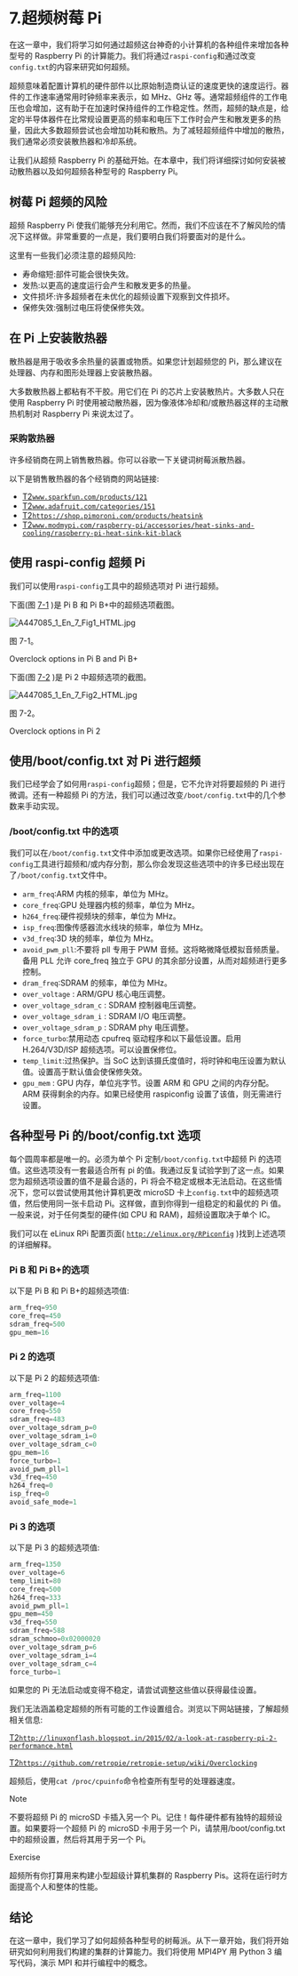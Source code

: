 # 7.超频树莓 Pi

在这一章中，我们将学习如何通过超频这台神奇的小计算机的各种组件来增加各种型号的 Raspberry Pi 的计算能力。我们将通过`raspi-config`和通过改变`config.txt`的内容来研究如何超频。

超频意味着配置计算机的硬件部件以比原始制造商认证的速度更快的速度运行。器件的工作速率通常用时钟频率来表示，如 MHz、GHz 等。通常超频组件的工作电压也会增加，这有助于在加速时保持组件的工作稳定性。然而，超频的缺点是，给定的半导体器件在比常规设置更高的频率和电压下工作时会产生和散发更多的热量，因此大多数超频尝试也会增加功耗和散热。为了减轻超频组件中增加的散热，我们通常必须安装散热器和冷却系统。

让我们从超频 Raspberry Pi 的基础开始。在本章中，我们将详细探讨如何安装被动散热器以及如何超频各种型号的 Raspberry Pi。

## 树莓 Pi 超频的风险

超频 Raspberry Pi 使我们能够充分利用它。然而，我们不应该在不了解风险的情况下这样做。非常重要的一点是，我们要明白我们将要面对的是什么。

这里有一些我们必须注意的超频风险:

*   寿命缩短:部件可能会很快失效。
*   发热:以更高的速度运行会产生和散发更多的热量。
*   文件损坏:许多超频者在未优化的超频设置下观察到文件损坏。
*   保修失效:强制过电压将使保修失效。

## 在 Pi 上安装散热器

散热器是用于吸收多余热量的装置或物质。如果您计划超频您的 Pi，那么建议在处理器、内存和图形处理器上安装散热器。

大多数散热器上都粘有不干胶。用它们在 Pi 的芯片上安装散热片。大多数人只在使用 Raspberry Pi 时使用被动散热器，因为像液体冷却和/或散热器这样的主动散热机制对 Raspberry Pi 来说太过了。

### 采购散热器

许多经销商在网上销售散热器。你可以谷歌一下关键词树莓派散热器。

以下是销售散热器的各个经销商的网站链接:

*   [T2`www.sparkfun.com/products/121`](http://www.sparkfun.com/products/121)
*   [T2`www.adafruit.com/categories/151`](http://www.adafruit.com/categories/151)
*   [T2`https://shop.pimoroni.com/products/heatsink`](https://shop.pimoroni.com/products/heatsink)
*   [T2`www.modmypi.com/raspberry-pi/accessories/heat-sinks-and-cooling/raspberry-pi-heat-sink-kit-black`](http://www.modmypi.com/raspberry-pi/accessories/heat-sinks-and-cooling/raspberry-pi-heat-sink-kit-black)

## 使用 raspi-config 超频 Pi

我们可以使用`raspi-config`工具中的超频选项对 Pi 进行超频。

下面(图 [7-1](#Fig1) )是 Pi B 和 Pi B+中的超频选项截图。

![A447085_1_En_7_Fig1_HTML.jpg](img/A447085_1_En_7_Fig1_HTML.jpg)

图 7-1。

Overclock options in Pi B and Pi B+

下面(图 [7-2](#Fig2) )是 Pi 2 中超频选项的截图。

![A447085_1_En_7_Fig2_HTML.jpg](img/A447085_1_En_7_Fig2_HTML.jpg)

图 7-2。

Overclock options in Pi 2

## 使用/boot/config.txt 对 Pi 进行超频

我们已经学会了如何用`raspi-config`超频；但是，它不允许对将要超频的 Pi 进行微调。还有一种超频 Pi 的方法，我们可以通过改变`/boot/config.txt`中的几个参数来手动实现。

### /boot/config.txt 中的选项

我们可以在`/boot/config.txt`文件中添加或更改选项。如果你已经使用了`raspi-config`工具进行超频和/或内存分割，那么你会发现这些选项中的许多已经出现在了`/boot/config.txt`文件中。

*   `arm_freq`:ARM 内核的频率，单位为 MHz。
*   `core_freq`:GPU 处理器内核的频率，单位为 MHz。
*   `h264_freq`:硬件视频块的频率，单位为 MHz。
*   `isp_freq`:图像传感器流水线块的频率，单位为 MHz。
*   `v3d_freq`:3D 块的频率，单位为 MHz。
*   `avoid_pwm_pll`:不要将 pll 专用于 PWM 音频。这将略微降低模拟音频质量。备用 PLL 允许 core_freq 独立于 GPU 的其余部分设置，从而对超频进行更多控制。
*   `dram_freq`:SDRAM 的频率，单位为 MHz。
*   `over_voltage` : ARM/GPU 核心电压调整。
*   `over_voltage_sdram_c` : SDRAM 控制器电压调整。
*   `over_voltage_sdram_i` : SDRAM I/O 电压调整。
*   `over_voltage_sdram_p` : SDRAM phy 电压调整。
*   `force_turbo`:禁用动态 cpufreq 驱动程序和以下最低设置。启用 H.264/V3D/ISP 超频选项。可以设置保修位。
*   `temp_limit`:过热保护。当 SoC 达到该摄氏度值时，将时钟和电压设置为默认值。设置高于默认值会使保修失效。
*   `gpu_mem` : GPU 内存，单位兆字节。设置 ARM 和 GPU 之间的内存分配。ARM 获得剩余的内存。如果已经使用 raspiconfig 设置了该值，则无需进行设置。

## 各种型号 Pi 的/boot/config.txt 选项

每个圆周率都是唯一的。必须为单个 Pi 定制`/boot/config.txt`中超频 Pi 的选项值。这些选项没有一套最适合所有 pi 的值。我通过反复试验学到了这一点。如果您为超频选项设置的值不是最合适的，Pi 将会不稳定或根本无法启动。在这些情况下，您可以尝试使用其他计算机更改 microSD 卡上`config.txt`中的超频选项值，然后使用同一张卡启动 Pi。这样做，直到你得到一组稳定的和最优的 Pi 值。一般来说，对于任何类型的硬件(如 CPU 和 RAM)，超频设置取决于单个 IC。

我们可以在 eLinux RPi 配置页面( [`http://elinux.org/RPiconfig`](http://elinux.org/RPiconfig) )找到上述选项的详细解释。

### Pi B 和 Pi B+的选项

以下是 Pi B 和 Pi B+的超频选项值:

```py
arm_freq=950
core_freq=450
sdram_freq=500
gpu_mem=16

```

### Pi 2 的选项

以下是 Pi 2 的超频选项值:

```py
arm_freq=1100
over_voltage=4
core_freq=550
sdram_freq=483
over_voltage_sdram_p=0
over_voltage_sdram_i=0
over_voltage_sdram_c=0
gpu_mem=16
force_turbo=1
avoid_pwm_pll=1
v3d_freq=450
h264_freq=0
isp_freq=0
avoid_safe_mode=1

```

### Pi 3 的选项

以下是 Pi 3 的超频选项值:

```py
arm_freq=1350
over_voltage=6
temp_limit=80
core_freq=500
h264_freq=333
avoid_pwm_pll=1
gpu_mem=450
v3d_freq=550
sdram_freq=588
sdram_schmoo=0x02000020
over_voltage_sdram_p=6
over_voltage_sdram_i=4
over_voltage_sdram_c=4
force_turbo=1

```

如果您的 Pi 无法启动或变得不稳定，请尝试调整这些值以获得最佳设置。

我们无法涵盖稳定超频的所有可能的工作设置组合。浏览以下网站链接，了解超频相关信息:

[T2`http://linuxonflash.blogspot.in/2015/02/a-look-at-raspberry-pi-2-performance.html`](http://linuxonflash.blogspot.in/2015/02/a-look-at-raspberry-pi-2-performance.html)

[T2`https://github.com/retropie/retropie-setup/wiki/Overclocking`](https://github.com/retropie/retropie-setup/wiki/Overclocking)

超频后，使用`cat /proc/cpuinfo`命令检查所有型号的处理器速度。

Note

不要将超频 Pi 的 microSD 卡插入另一个 Pi。记住！每件硬件都有独特的超频设置。如果要将一个超频 Pi 的 microSD 卡用于另一个 Pi，请禁用/boot/config.txt 中的超频设置，然后将其用于另一个 Pi。

Exercise

超频所有你打算用来构建小型超级计算机集群的 Raspberry Pis。这将在运行时方面提高个人和整体的性能。

## 结论

在这一章中，我们学习了如何超频各种型号的树莓派。从下一章开始，我们将开始研究如何利用我们构建的集群的计算能力。我们将使用 MPI4PY 用 Python 3 编写代码，演示 MPI 和并行编程中的概念。